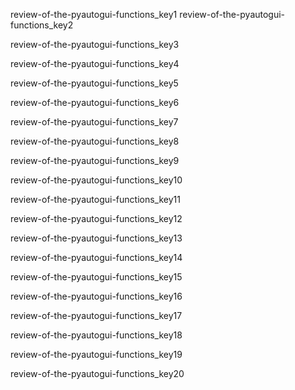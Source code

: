 review-of-the-pyautogui-functions_key1
review-of-the-pyautogui-functions_key2


review-of-the-pyautogui-functions_key3


review-of-the-pyautogui-functions_key4


review-of-the-pyautogui-functions_key5


review-of-the-pyautogui-functions_key6


review-of-the-pyautogui-functions_key7


review-of-the-pyautogui-functions_key8


review-of-the-pyautogui-functions_key9


review-of-the-pyautogui-functions_key10


review-of-the-pyautogui-functions_key11


review-of-the-pyautogui-functions_key12


review-of-the-pyautogui-functions_key13


review-of-the-pyautogui-functions_key14


review-of-the-pyautogui-functions_key15


review-of-the-pyautogui-functions_key16


review-of-the-pyautogui-functions_key17


review-of-the-pyautogui-functions_key18


review-of-the-pyautogui-functions_key19


review-of-the-pyautogui-functions_key20
